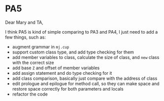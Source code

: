 # PA5

Dear Mary and TA,

I think PA5 is kind of simple comparing to PA3 and PA4, I just need to add a few things, such as:

* augment grammar in `mj.cup`
* support custom class type, and add type checking for them
* add member variables to class, calculate the size of class, and `new` class with the correct size
* add base `Z` and offset of member variables
* add assign statement and do type checking for it
* add class comparison, basically just compare with the address of class
* edit prologue and epilogue for method call, so they can make space and restore space correctly for both parameters and locals
* refactor the code 